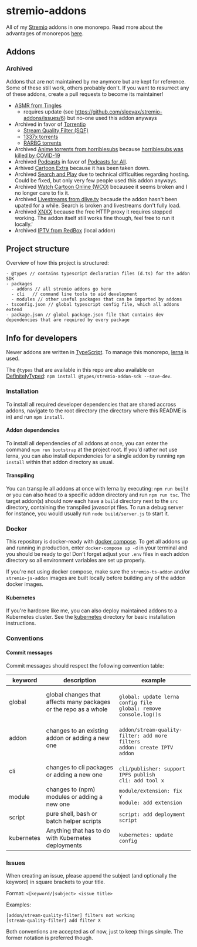 # stremio-addons
All of my [Stremio](https://www.stremio.com/) addons in one monorepo. Read more about the advantages of monorepos [here](https://danluu.com/monorepo/).

## Addons

### Archived
Addons that are not maintained by me anymore but are kept for reference. Some of these still work, others probably don't. If you want to resurrect any of these addons, create a pull requests to become its maintainer!
* [ASMR from Tingles](packages/addons/asmr-from-tingles)
  * requires update (see https://github.com/sleeyax/stremio-addons/issues/6) but no-one used this addon anyways
* Archived in favor of [Torrentio](https://github.com/TheBeastLT/torrentio-scraper/tree/master/addon)
  * [Stream Quality Filter (SQF)](packages/addons/stream-quality-filter)
  * [1337x torrents](packages/addons/1337x-torrents)
  * [RARBG torrents](packages/addons/rarbg-torrents)
* Archived [Anime torrents from horriblesubs](packages/addons/horriblesubs) because [horriblesubs was killed by COVID-19](https://www.twitlonger.com/show/n_1sre2m4)
* Archived [Podcasts](packages/addons/podcasts) in favor of [Podcasts for All](https://github.com/NivM1/podcasts-for-all).
* Arhived [Cartoon Extra](packages/addons/cartoonextra) because it has been taken down.
* Archived [Search and Play](packages/addons/search-and-play) due to technical difficulties regarding hosting. Could be fixed, but only very few people used this addon anyways.
* Archived [Watch Cartoon Online (WCO)](packages/addons/watchcartoononline) becausee it seems broken and I no longer care to fix it.
* Archived [Livestreams from dlive.tv](packages/addons/dlive) becaude the addon hasn't been upated for a while. Search is broken and livestreams don't fully load.
* Archived [XNXX](packages/addons/xnxx) because the free HTTP proxy it requires stopped working. The addon itself still works fine though, feel free to run it locally.'
* Archived [IPTV from RedBox](packages/addons/redbox-tv) (local addon)

## Project structure
Overview of how this project is structured:
```
- @types // contains typescript declaration files (d.ts) for the addon SDK
- packages
  - addons // all stremio addons go here
  - cli   // command line tools to aid development
  - modules // other useful packages that can be imported by addons
- tsconfig.json // global typescript config file, which all addons extend
- package.json // global package.json file that contains dev dependencies that are required by every package
```

## Info for developers
Newer addons are written in [TypeScript](https://www.typescriptlang.org/). To manage this monorepo, [lerna](https://lerna.js.org/) is used.

The `@types` that are available in this repo are also available on [DefinitelyTyped](https://github.com/DefinitelyTyped/DefinitelyTyped): `npm install @types/stremio-addon-sdk --save-dev`. 

### Installation
To install all required developer dependencies that are shared accross addons, navigate to the root directory (the directory where this README is in) and run `npm install`. 

#### Addon dependencies
To install all dependencies of all addons at once, you can enter the command `npm run bootstrap` at the project root. If you'd rather not use lerna, you can also install dependencies for a single addon by running `npm install` within that addon directory as usual.

#### Transpiling
You can transpile all addons at once with lerna by executing: `npm run build` or you can also head to a specific addon directory and run `npm run tsc`.
The target addon(s) should now each have a `build` directory next to the `src` directory, containing the transpiled javascript files. To run a debug server for instance, you would usually run `node build/server.js` to start it. 

### Docker
This repository is docker-ready with [docker compose](https://docs.docker.com/compose/). To get all addons up and running in production, enter `docker-compose up -d` in your terminal and you should be ready to go! Don't forget adjust your `.env` files in each addon directory so all environment variables are set up properly.

If you're not using docker compose, make sure the `stremio-ts-addon` and/or `stremio-js-addon` images are built locally before building any of the addon docker images.

#### Kubernetes
If you're hardcore like me, you can also deploy maintained addons to a Kubernetes cluster. See the [kubernetes](./kubernetes/README.md) directory for basic installation instructions.

### Conventions
#### Commit messages
Commit messages should respect the following convention table:

| keyword | description                                                      | example                                                                           |
|---------|------------------------------------------------------------------|-----------------------------------------------------------------------------------|
| global  | global changes that affects many packages or the repo as a whole | <br>`global: update lerna config file`<br>`global: remove console.log()s`         |
| addon   | changes to an existing addon or adding a new one                 | <br>`addon/stream-quality-filter: add more filters`<br>`addon: create IPTV addon` |
| cli     | changes to cli packages or adding a new one                      | <br>`cli/publisher: support IPFS publish`<br>`cli: add tool x`                    |
| module  | changes to (npm) modules or adding a new one                     | `module/extension: fix Y`<br>`module: add extension`                              |
| script  | pure shell, bash or batch helper scripts                         | `script: add deployment script`                                                   |
| kubernetes | Anything that has to do with Kubernetes deployments           | `kubernetes: update config`                                                   |

### Issues
When creating an issue, please append the subject (and optionally the keyword) in square brackets to your title.

Format: `<[keyword/]subject> <issue title>`

Examples:

`[addon/stream-quality-filter] filters not working`
<br>
`[stream-quality-filter] add filter X`

Both conventions are accepted as of now, just to keep things simple. The former notation is preferred though.
